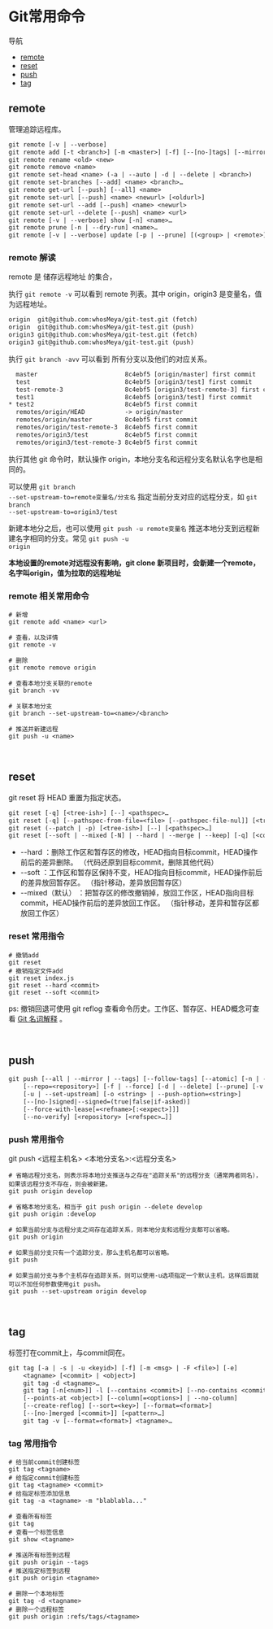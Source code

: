 # Git常用命令

导航

* <a href="#remote">remote</a>
* <a href="#reset">reset</a>
* <a href="#push">push</a>
* <a href="#tag">tag</a>

## <span id="remote">remote</span>

管理追踪远程库。

```txt
git remote [-v | --verbose]
git remote add [-t <branch>] [-m <master>] [-f] [--[no-]tags] [--mirror=<fetch|push>] <name> <url>
git remote rename <old> <new>
git remote remove <name>
git remote set-head <name> (-a | --auto | -d | --delete | <branch>)
git remote set-branches [--add] <name> <branch>…​
git remote get-url [--push] [--all] <name>
git remote set-url [--push] <name> <newurl> [<oldurl>]
git remote set-url --add [--push] <name> <newurl>
git remote set-url --delete [--push] <name> <url>
git remote [-v | --verbose] show [-n] <name>…​
git remote prune [-n | --dry-run] <name>…​
git remote [-v | --verbose] update [-p | --prune] [(<group> | <remote>)…​]
```

### remote 解读

remote 是 储存远程地址 的集合，

执行 <code>git remote -v</code> 可以看到 remote 列表。其中 origin，origin3 是变量名，值为远程地址。

```txt
origin  git@github.com:whosMeya/git-test.git (fetch)
origin  git@github.com:whosMeya/git-test.git (push)
origin3 git@github.com:whosMeya/git-test.git (fetch)
origin3 git@github.com:whosMeya/git-test.git (push)
```

执行 <code>git branch -avv</code> 可以看到 所有分支以及他们的对应关系。

```txt
  master                        8c4ebf5 [origin/master] first commit
  test                          8c4ebf5 [origin3/test] first commit
  test-remote-3                 8c4ebf5 [origin3/test-remote-3] first commit
  test1                         8c4ebf5 [origin3/test] first commit
* test2                         8c4ebf5 first commit
  remotes/origin/HEAD           -> origin/master
  remotes/origin/master         8c4ebf5 first commit
  remotes/origin/test-remote-3  8c4ebf5 first commit
  remotes/origin3/test          8c4ebf5 first commit
  remotes/origin3/test-remote-3 8c4ebf5 first commit
```

执行其他 git 命令时，默认操作 origin，本地分支名和远程分支名默认名字也是相同的。

可以使用 <code>git branch --set-upstream-to=remote变量名/分支名</code> 指定当前分支对应的远程分支，如 <code>git branch --set-upstream-to=origin3/test</code>

新建本地分之后，也可以使用 <code>git push -u remote变量名</code> 推送本地分支到远程新建名字相同的分支。常见 <code>git push -u origin</code>

__本地设置的remote对远程没有影响，git clone 新项目时，会新建一个remote，名字叫origin，值为拉取的远程地址__

### remote 相关常用命令

```shell
# 新增
git remote add <name> <url>

# 查看，以及详情
git remote -v

# 删除
git remote remove origin

# 查看本地分支关联的remote
git branch -vv

# 关联本地分支
git branch --set-upstream-to=<name>/<branch>

# 推送并新建远程
git push -u <name>
```

<br />

## <span id="reset">reset</span>

git reset 将 HEAD 重置为指定状态。

```txt
git reset [-q] [<tree-ish>] [--] <pathspec>…​
git reset [-q] [--pathspec-from-file=<file> [--pathspec-file-nul]] [<tree-ish>]
git reset (--patch | -p) [<tree-ish>] [--] [<pathspec>…​]
git reset [--soft | --mixed [-N] | --hard | --merge | --keep] [-q] [<commit>]
```

* --hard ：删除工作区和暂存区的修改，HEAD指向目标commit，HEAD操作前后的差异删除。
    （代码还原到目标commit，删除其他代码）
* --soft ：工作区和暂存区保持不变，HEAD指向目标commit，HEAD操作前后的差异放回暂存区。
    （指针移动，差异放回暂存区）
* --mixed（默认） ：把暂存区的修改撤销掉，放回工作区，HEAD指向目标commit，HEAD操作前后的差异放回工作区。
    （指针移动，差异和暂存区都放回工作区）

### reset 常用指令

```shell
# 撤销add
git reset
# 撤销指定文件add
git reset index.js
git reset --hard <commit>
git reset --soft <commit>
```

ps: 撤销回退可使用 git reflog 查看命令历史。工作区、暂存区、HEAD概念可查看 [Git 名词解释](https://www.cnblogs.com/whosmeya/p/12745331.html) 。

<br />

## <span id="push">push</span>

```txt
git push [--all | --mirror | --tags] [--follow-tags] [--atomic] [-n | --dry-run] [--receive-pack=<git-receive-pack>]
    [--repo=<repository>] [-f | --force] [-d | --delete] [--prune] [-v | --verbose]
    [-u | --set-upstream] [-o <string> | --push-option=<string>]
    [--[no-]signed|--signed=(true|false|if-asked)]
    [--force-with-lease[=<refname>[:<expect>]]]
    [--no-verify] [<repository> [<refspec>…​]]
```

### push 常用指令

git push <远程主机名> <本地分支名>:<远程分支名>

```shell
# 省略远程分支名，则表示将本地分支推送与之存在"追踪关系"的远程分支（通常两者同名），如果该远程分支不存在，则会被新建。
git push origin develop

# 省略本地分支名，相当于 git push origin --delete develop
git push origin :develop

# 如果当前分支与远程分支之间存在追踪关系，则本地分支和远程分支都可以省略。
git push origin

# 如果当前分支只有一个追踪分支，那么主机名都可以省略。
git push

# 如果当前分支与多个主机存在追踪关系，则可以使用-u选项指定一个默认主机，这样后面就可以不加任何参数使用git push。
git push --set-upstream origin develop
```

<br />

## <span id="tag">tag</span>

标签打在commit上，与commit同在。

```txt
git tag [-a | -s | -u <keyid>] [-f] [-m <msg> | -F <file>] [-e]
    <tagname> [<commit> | <object>]
    git tag -d <tagname>…​
    git tag [-n[<num>]] -l [--contains <commit>] [--no-contains <commit>]
    [--points-at <object>] [--column[=<options>] | --no-column]
    [--create-reflog] [--sort=<key>] [--format=<format>]
    [--[no-]merged [<commit>]] [<pattern>…​]
    git tag -v [--format=<format>] <tagname>…​
```

### tag 常用指令

```shell
# 给当前commit创建标签
git tag <tagname>
# 给指定commit创建标签
git tag <tagname> <commit>
# 给指定标签添加信息
git tag -a <tagname> -m "blablabla..."

# 查看所有标签
git tag
# 查看一个标签信息
git show <tagname>

# 推送所有标签到远程
git push origin --tags
# 推送指定标签到远程
git push origin <tagname>

# 删除一个本地标签
git tag -d <tagname>
# 删除一个远程标签
git push origin :refs/tags/<tagname>
```

<br />
